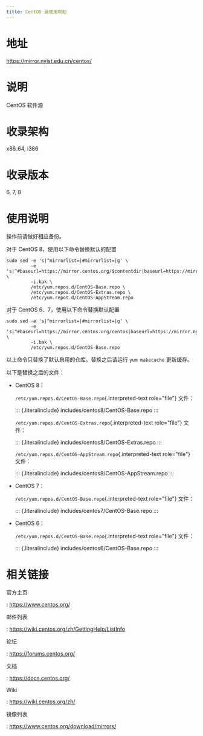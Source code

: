 ```yaml
---
title: CentOS 源使用帮助
---
```


地址
====

<https://mirror.nyist.edu.cn/centos/>

说明
====

CentOS 软件源

收录架构
========

x86\_64, i386

收录版本
========

6, 7, 8

使用说明
========


操作前请做好相应备份。

对于 CentOS 8，使用以下命令替换默认的配置

    sudo sed -e 's|^mirrorlist=|#mirrorlist=|g' \
             -e 's|^#baseurl=https://mirror.centos.org/$contentdir|baseurl=https://mirror.nyist.edu.cn/centos|g' \
             -i.bak \
             /etc/yum.repos.d/CentOS-Base.repo \
             /etc/yum.repos.d/CentOS-Extras.repo \
             /etc/yum.repos.d/CentOS-AppStream.repo

对于 CentOS 6、7，使用以下命令替换默认配置

    sudo sed -e 's|^mirrorlist=|#mirrorlist=|g' \
             -e 's|^#baseurl=https://mirror.centos.org/centos|baseurl=https://mirror.nyist.edu.cn/centos|g' \
             -i.bak \
             /etc/yum.repos.d/CentOS-Base.repo

以上命令只替换了默认启用的仓库。替换之后请运行 `yum makecache`
更新缓存。

以下是替换之后的文件：

-   CentOS 8：

    `/etc/yum.repos.d/CentOS-Base.repo`{.interpreted-text role="file"}
    文件：

    ::: {.literalinclude}
    includes/centos8/CentOS-Base.repo
    :::

    `/etc/yum.repos.d/CentOS-Extras.repo`{.interpreted-text role="file"}
    文件：

    ::: {.literalinclude}
    includes/centos8/CentOS-Extras.repo
    :::

    `/etc/yum.repos.d/CentOS-AppStream.repo`{.interpreted-text
    role="file"} 文件：

    ::: {.literalinclude}
    includes/centos8/CentOS-AppStream.repo
    :::

-   CentOS 7：

    `/etc/yum.repos.d/CentOS-Base.repo`{.interpreted-text role="file"}
    文件：

    ::: {.literalinclude}
    includes/centos7/CentOS-Base.repo
    :::

-   CentOS 6：

    `/etc/yum.repos.d/CentOS-Base.repo`{.interpreted-text role="file"}
    文件：

    ::: {.literalinclude}
    includes/centos6/CentOS-Base.repo
    :::

相关链接
========

官方主页

:   <https://www.centos.org/>

邮件列表

:   <https://wiki.centos.org/zh/GettingHelp/ListInfo>

论坛

:   <https://forums.centos.org/>

文档

:   <https://docs.centos.org/>

Wiki

:   <https://wiki.centos.org/zh/>

镜像列表

:   <https://www.centos.org/download/mirrors/>
